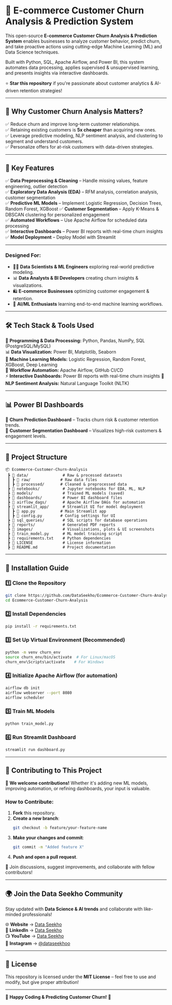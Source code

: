 # 🚀 **E-commerce Customer Churn Analysis & Prediction System**  

This open-source **E-commerce Customer Churn Analysis & Prediction System** enables businesses to analyze customer behavior, predict churn, and take proactive actions using cutting-edge Machine Learning (ML) and Data Science techniques.  

Built with Python, SQL, Apache Airflow, and Power BI, this system automates data processing, applies supervised & unsupervised learning, and presents insights via interactive dashboards.  

⭐ **Star this repository** if you're passionate about customer analytics & AI-driven retention strategies!  

---

## 🎯 **Why Customer Churn Analysis Matters?**  

✅ Reduce churn and improve long-term customer relationships.  
✅ Retaining existing customers is **5x cheaper** than acquiring new ones.  
✅ Leverage predictive modeling, NLP sentiment analysis, and clustering to segment and understand customers.  
✅ Personalize offers for at-risk customers with data-driven strategies.  

---

## 🚀 **Key Features**  
✅ **Data Preprocessing & Cleaning** – Handle missing values, feature engineering, outlier detection  
✅ **Exploratory Data Analysis (EDA)** – RFM analysis, correlation analysis, customer segmentation  
✅ **Predictive ML Models** – Implement Logistic Regression, Decision Trees, Random Forest, XGBoost 
✅ **Customer Segmentation** – Apply K-Means & DBSCAN clustering for personalized engagement  
✅ **Automated Workflows** – Use Apache Airflow for scheduled data processing  
✅ **Interactive Dashboards** – Power BI reports with real-time churn insights  
✅ **Model Deployment** – Deploy Model with Streamlit

---

### Designed For:  
- 🧑‍💻 **Data Scientists & ML Engineers** exploring real-world predictive modeling.  
- 📊 **Data Analysts & BI Developers** creating churn insights & visualizations.  
- 🛍 **E-commerce Businesses** optimizing customer engagement & retention.  
- 🚀 **AI/ML Enthusiasts** learning end-to-end machine learning workflows.  

---

## 🛠️ **Tech Stack & Tools Used**  
🚀 **Programming & Data Processing:** Python, Pandas, NumPy, SQL (PostgreSQL/MySQL)  
📊 **Data Visualization:** Power BI, Matplotlib, Seaborn  
🧠 **Machine Learning Models:** Logistic Regression, Random Forest, XGBoost, Deep Learning  
📡 **Workflow Automation:** Apache Airflow, GitHub CI/CD  
⚡  **Interactive Dashboards:** Power BI reports with real-time churn insights
📖 **NLP Sentiment Analysis:** Natural Language Toolkit (NLTK)  

---

## 📊 **Power BI Dashboards**  
📌 **Churn Prediction Dashboard** – Tracks churn risk & customer retention trends.  
📌 **Customer Segmentation Dashboard** – Visualizes high-risk customers & engagement levels.  

---



## 📂 **Project Structure**  

```
📦 Ecommerce-Customer-Churn-Analysis  
 ┣ 📂 data/               # Raw & processed datasets  
 ┃ ┣ 📂 raw/             # Raw data files  
 ┃ ┣ 📂 processed/       # Cleaned & preprocessed data  
 ┣ 📂 notebooks/          # Jupyter notebooks for EDA, ML, NLP  
 ┣ 📂 models/             # Trained ML models (saved)  
 ┣ 📂 dashboards/         # Power BI dashboard files  
 ┣ 📂 airflow_dags/       # Apache Airflow DAGs for automation  
 ┣ 📂 streamlit_app/      # Streamlit UI for model deployment  
 ┃ ┣ 📜 app.py           # Main Streamlit app  
 ┃ ┣ 📜 config.py        # Config settings for UI  
 ┣ 📂 sql_queries/        # SQL scripts for database operations  
 ┣ 📂 reports/            # Generated PDF reports  
 ┣ 📂 images/             # Visualizations, plots & UI screenshots  
 ┣ 📜 train_model.py      # ML model training script  
 ┣ 📜 requirements.txt    # Python dependencies  
 ┣ 📜 LICENSE             # License information  
 ┣ 📜 README.md           # Project documentation    
```
---

## 🔧 **Installation Guide**  

### 1️⃣ Clone the Repository  
```bash
git clone https://github.com/DataSeekho/Ecommerce-Customer-Churn-Analysis.git
cd Ecommerce-Customer-Churn-Analysis
```

### 2️⃣ Install Dependencies  
```bash
pip install -r requirements.txt
```

### 3️⃣ Set Up Virtual Environment (Recommended)  
```bash
python -m venv churn_env  
source churn_env/bin/activate  # For Linux/macOS  
churn_env\Scripts\activate    # For Windows  
```

### 4️⃣ Initialize Apache Airflow (for automation)  
```bash
airflow db init  
airflow webserver --port 8080  
airflow scheduler  
```

### 5️⃣ Train ML Models  
```bash
python train_model.py  
```

### 6️⃣ Run Streamlit Dashboard  
```bash
streamlit run dashboard.py  
```
---

## 🤝 **Contributing to This Project**  
🚀 **We welcome contributions!** Whether it's adding new ML models, improving automation, or refining dashboards, your input is valuable.  

### How to Contribute:  
1. **Fork** this repository.  
2. **Create a new branch**:  
   ```bash
   git checkout -b feature/your-feature-name
   ```
3. **Make your changes and commit**:  
   ```bash
   git commit -m "Added feature X"
   ```
4. **Push and open a pull request**.  

📢 Join discussions, suggest improvements, and collaborate with fellow contributors!  

---

## 🌍 **Join the Data Seekho Community**  
Stay updated with **Data Science & AI trends** and collaborate with like-minded professionals!  

🌐 **Website** → [Data Seekho](https://dataseekho.com)  
📌 **LinkedIn** → [Data Seekho](https://www.linkedin.com/company/dataseekhoo)  
📺 **YouTube** → [Data Seekho](https://www.youtube.com/dataseekhoo)  
📸 **Instagram** → [@dataseekhoo](https://www.instagram.com/dataseekhoo)  

---

## 📜 **License**  
This repository is licensed under the **MIT License** – feel free to use and modify, but give proper attribution!  

---

🚀 **Happy Coding & Predicting Customer Churn!** 🚀  
